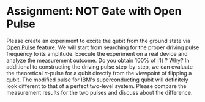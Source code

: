 # Assignment: NOT Gate with Open Pulse
Please create an experiment to excite the qubit from the ground state via [Open Pulse](https://qiskit.org/documentation/apidoc/pulse.html) feature. We will start from searching for the proper driving pulse frequency to its amplitude. Execute the experiment on a real device and analyze the measurement outcome. Do you obtain 100% of $|1\rangle$ ? Why?
In additional to constructing the driving pulse step-by-step, we can evaluate the theoretical $\pi$-pulse for a qubit directly from the viewpoint of flipping a qubit.
The modified pulse for IBM's superconducting qubit will definitely look different to that of a perfect two-level system. 
Please compare the measurement results for the two pulses and discuss about the difference.
